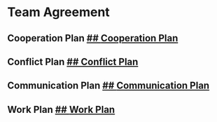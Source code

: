 # **Team Agreement**

## **Cooperation Plan** [## **Cooperation Plan**](https://github.com/VascoLucas01/NET2GRID-Acquisition-Project/blob/main/TeamAgreements/CooperationPlan.md)

## **Conflict Plan** [## **Conflict Plan**](https://github.com/VascoLucas01/NET2GRID-Acquisition-Project/blob/main/TeamAgreements/ConflictPlan.md)

## **Communication Plan** [## **Communication Plan**](https://github.com/VascoLucas01/NET2GRID-Acquisition-Project/blob/main/TeamAgreements/CommunicationPlan.md)

## **Work Plan** [## **Work Plan**](https://github.com/VascoLucas01/NET2GRID-Acquisition-Project/blob/main/TeamAgreements/WorkPlan.md)

